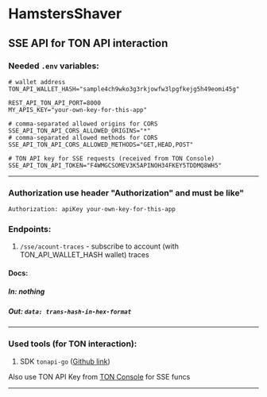# HamstersShaver

## SSE API for TON API interaction


### Needed `.env` variables:

```dotenv
# wallet address
TON_API_WALLET_HASH="sample4ch9wko3g3rkjowfw3lpgfkejg5h49eomi45g"

REST_API_TON_API_PORT=8000
MY_APIS_KEY="your-own-key-for-this-app"

# comma-separated allowed origins for CORS
SSE_API_TON_API_CORS_ALLOWED_ORIGINS="*"
# comma-separated allowed methods for CORS
SSE_API_TON_API_CORS_ALLOWED_METHODS="GET,HEAD,POST"

# TON API key for SSE requests (received from TON Console)
SSE_API_TON_API_TOKEN="F4WMGCSOMEV3K5APINOH34FKEY5TDDMQ8WH5"

```

<hr>

### Authorization use header "Authorization" and must be like"
```
Authorization: apiKey your-own-key-for-this-app
```

### Endpoints:
1. `/sse/acount-traces` - subscribe to account (with TON_API_WALLET_HASH wallet) traces

#### Docs:

##### In: nothing
##### Out: `data: trans-hash-in-hex-format`


<hr>

### Used tools (for TON interaction):

1. SDK `tonapi-go` ([Github link](https://github.com/tonkeeper/tonapi-go))

Also use TON API Key from [TON Console](https://tonconsole.com/tonapi/api-keys) for SSE funcs

<hr>
